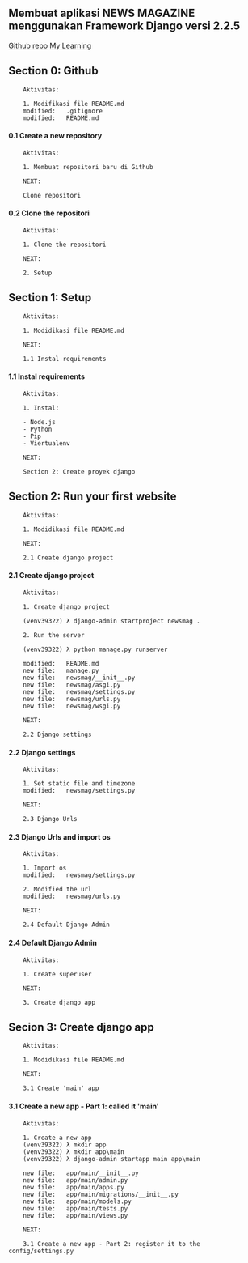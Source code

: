 ## Membuat aplikasi NEWS MAGAZINE menggunakan Framework Django versi 2.2.5

[Github repo](https://github.com/gurnitha/django-news-magazine)
[My Learning](https://www.udemy.com/course/python-django-tkinter-complete-bundle-advance/learn/lecture/16516178#overview)


## Section 0: Github

        Aktivitas:

        1. Modifikasi file README.md
        modified:   .gitignore
        modified:   README.md


#### 0.1 Create a new repository

        Aktivitas:

        1. Membuat repositori baru di Github

        NEXT:

        Clone repositori 


#### 0.2 Clone the repositori

        Aktivitas:

        1. Clone the repositori

        NEXT:

        2. Setup


## Section 1: Setup

        Aktivitas:

        1. Modidikasi file README.md 

        NEXT:

        1.1 Instal requirements


#### 1.1 Instal requirements

        Aktivitas:

        1. Instal:

        - Node.js
        - Python
        - Pip
        - Viertualenv 

        NEXT:

        Section 2: Create proyek django


## Section 2: Run your first website

        Aktivitas:

        1. Modidikasi file README.md 

        NEXT:

        2.1 Create django project


#### 2.1 Create django project

        Aktivitas:

        1. Create django project

        (venv39322) λ django-admin startproject newsmag .

        2. Run the server

        (venv39322) λ python manage.py runserver

        modified:   README.md
        new file:   manage.py
        new file:   newsmag/__init__.py
        new file:   newsmag/asgi.py
        new file:   newsmag/settings.py
        new file:   newsmag/urls.py
        new file:   newsmag/wsgi.py

        NEXT:

        2.2 Django settings


#### 2.2 Django settings

        Aktivitas:

        1. Set static file and timezone
        modified:   newsmag/settings.py

        NEXT:

        2.3 Django Urls


#### 2.3 Django Urls and import os

        Aktivitas:

        1. Import os
        modified:   newsmag/settings.py
        
        2. Modified the url
        modified:   newsmag/urls.py

        NEXT:

        2.4 Default Django Admin


#### 2.4 Default Django Admin

        Aktivitas:

        1. Create superuser

        NEXT:

        3. Create django app


## Secion 3: Create django app

        Aktivitas:

        1. Modidikasi file README.md 

        NEXT:

        3.1 Create 'main' app


#### 3.1 Create a new app - Part 1: called it 'main'

        Aktivitas:

        1. Create a new app
        (venv39322) λ mkdir app
        (venv39322) λ mkdir app\main
        (venv39322) λ django-admin startapp main app\main

        new file:   app/main/__init__.py
        new file:   app/main/admin.py
        new file:   app/main/apps.py
        new file:   app/main/migrations/__init__.py
        new file:   app/main/models.py
        new file:   app/main/tests.py
        new file:   app/main/views.py
        
        NEXT:

        3.1 Create a new app - Part 2: register it to the config/settings.py
